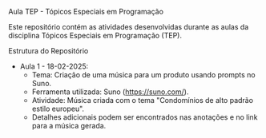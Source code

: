 Aula TEP - Tópicos Especiais em Programação

Este repositório contém as atividades desenvolvidas durante as aulas da disciplina Tópicos Especiais em Programação (TEP).

Estrutura do Repositório
- Aula 1 - 18-02-2025:
  - Tema: Criação de uma música para um produto usando prompts no Suno.
  - Ferramenta utilizada: Suno (https://suno.com/).
  - Atividade: Música criada com o tema "Condomínios de alto padrão estilo europeu".
  - Detalhes adicionais podem ser encontrados nas anotações e no link para a música gerada.

